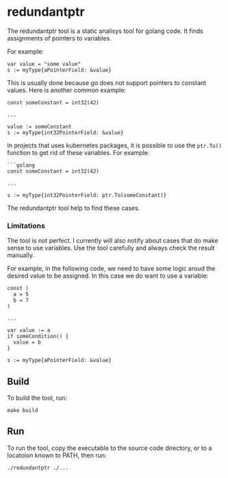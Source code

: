 # redundantptr

The redundantptr tool is a static analisys tool for golang code. It finds assignments of pointers to variables.

For example:
```golang
var value = "some value"
s := myType{aPointerField: &value}
```

This is usually done because go does not support pointers to constant values. Here is another common example:

```golang
const someConstant = int32(42)

...

value := someConstant
s := myType{int32PointerField: &value}
```

In projects that uses kubernetes packages, it is possible to use the `ptr.To()` function to get rid of these variables. For example:
```
```golang
const someConstant = int32(42)

...

s := myType{int32PointerField: ptr.To(someConstant)}
```

The redundantptr tool help to find these cases. 
### Limitations
The tool is not perfect. I currently will also notify about cases that do make sense to use variables.
Use the tool carefully and always check the result manually.

For example, in the following code, we need to have some logic aroud the desired value to be assigned. In this case we do want to use a variable:
```golang
const (
  a = 5
  b = 7
)

...

var value := a
if someCondition() {
  value = b
}

s := myType{aPointerField: &value}
```

## Build
To build the tool, run:
```shell
make build
```
## Run
To run the tool, copy the executable to the source code directory, or to a locatoion known to PATH, then run:
```shell
./redundantptr ./...
```
